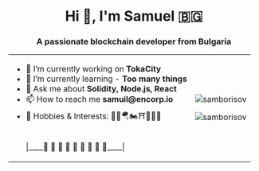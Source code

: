 <h1 align="center">Hi 👋, I'm Samuel <span>🇧🇬</span></h1>
<h3 align="center">A passionate blockchain developer from Bulgaria</h3>
<table align="center">
  <tr>
    <td>
      <ul>
        <li>🔭 I’m currently working on <strong>TokaCity</strong></li>
        <li>🌱 I’m currently learning - <strong>Too many things</strong></li>
        <li>💬 Ask me about <strong>Solidity, Node.js, React</strong></li>
        <li>📫 How to reach me <strong>samuil@encorp.io</strong></li>
        <li>🎡 Hobbies & Interests: 🥁🤿🪂🏍⛩🤺🏊‍♂️</li>
        <br>
              <p>|____🌳 🪷 🪺 🪷 🪺 🪷 🪺 🪷 🌳____|</p>
      </ul>
    </td>
    <td>
      <div>
        <p><img align="center" src="https://github-readme-stats.vercel.app/api/top-langs?username=samborisov&show_icons=true&locale=en&layout=compact&theme=dark" alt="samborisov" /></p>
        <p align="right"> <img src="https://komarev.com/ghpvc/?username=samborisov&label=Profile%20views&color=0e75b6&style=flat" alt="samborisov" /> </p>
      </div>
    </td>
  </tr>
</table>



<!--
**SamBorisov/SamBorisov** is a ✨ _special_ ✨ repository because its `README.md` (this file) appears on your GitHub profile.

Here are some ideas to get you started:

- 🔭 I’m currently working on ...
- 🌱 I’m currently learning ...
- 👯 I’m looking to collaborate on ...
- 🤔 I’m looking for help with ...
- 💬 Ask me about ...
- 📫 How to reach me: ...
- 😄 Pronouns: ...
- ⚡ Fun fact: ...
-->
